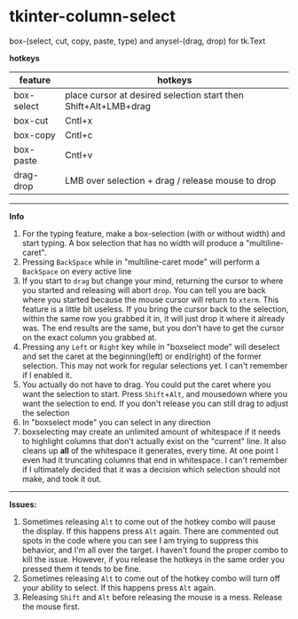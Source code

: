 # tkinter-column-select

box-(select, cut, copy, paste, type) and anysel-(drag, drop) for tk.Text

**hotkeys**

| feature     | hotkeys                                                         |
|-------------|-----------------------------------------------------------------|
| box-select  | place cursor at desired selection start then Shift+Alt+LMB+drag |
| box-cut     | Cntl+x                                                          |
| box-copy    | Cntl+c                                                          |
| box-paste   | Cntl+v                                                          |
| drag-drop   | LMB over selection + drag / release mouse to drop               |

--------------

**Info**
1) For the typing feature, make a box-selection (with or without width) and start typing. A box selection that has no width will produce a "multiline-caret".
2) Pressing `BackSpace` while in "multiline-caret mode" will perform a `BackSpace` on every active line
3) If you start to `drag` but change your mind, returning the cursor to where you started and releasing will abort `drop`. You can tell you are back where you started because the mouse cursor will return to `xterm`. This feature is a little bit useless. If you bring the cursor back to the selection, within the same row you grabbed it in, it will just drop it where it already was. The end results are the same, but you don't have to get the cursor on the exact column you grabbed at.
4) Pressing any `Left` or `Right` key while in "boxselect mode" will deselect and set the caret at the beginning(left) or end(right) of the former selection. This may not work for regular selections yet. I can't remember if I enabled it.
5) You actually do not have to drag. You could put the caret where you want the selection to start. Press `Shift`+`Alt`, and mousedown where you want the selection to end. If you don't release you can still drag to adjust the selection
6) In "boxselect mode" you can select in any direction
7) boxselecting may create an unlimited amount of whitespace if it needs to highlight columns that don't actually exist on the "current" line. It also cleans up **all** of the whitespace it generates, every time. At one point I even had it truncating columns that end in whitespace. I can't remember if I ultimately decided that it was a decision which selection should not make, and took it out.

--------------

**Issues:**

1) Sometimes releasing `Alt` to come out of the hotkey combo will pause the display. If this happens press `Alt` again. There are commented out spots in the code where you can see I am trying to suppress this behavior, and I'm all over the target. I haven't found the proper combo to kill the issue. However, if you release the hotkeys in the same order you pressed them it tends to be fine.
2) Sometimes releasing `Alt` to come out of the hotkey combo will turn off your ability to select. If this happens press `Alt` again.
3) Releasing `Shift` and `Alt` before releasing the mouse is a mess. Release the mouse first.

